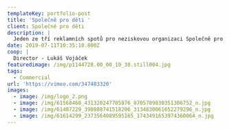 ```yaml
---
templateKey: portfolio-post
title: 'Společně pro děti '
client: Společně pro děti
description: |
  Jeden ze tří reklamních spotů pro neziskovou organizaci Společně pro děti.
date: 2019-07-11T10:35:18.800Z
coop: |
  Director - Lukáš Vojáček
featuredimage: /img/p1144728.00_00_10_38.still004.jpg
tags:
  - Commercial
url: 'https://vimeo.com/347483320'
images:
  - image: /img/logo_2.png
  - image: /img/61568460_431320247705876_8705709030351306752_n.jpg
  - image: /img/61487229_390888741518206_3134830061652279296_n.jpg
  - image: /img/61614299_2373564089595165_1743491653974360064_n.jpg
---
```


